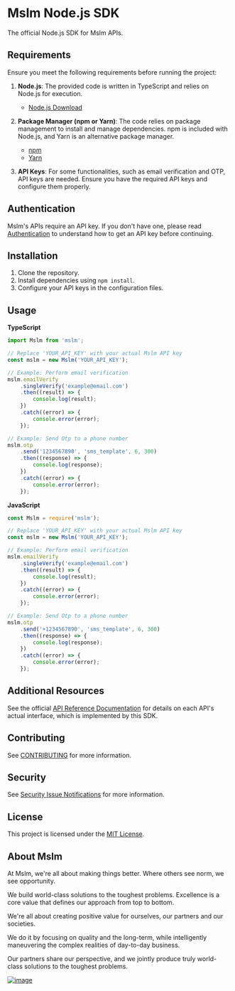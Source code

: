 # Mslm Node.js SDK

The official Node.js SDK for Mslm APIs.

## Requirements

Ensure you meet the following requirements before running the project:

1. **Node.js**: The provided code is written in TypeScript and relies on Node.js for execution.

    - [Node.js Download](https://nodejs.org/)

2. **Package Manager (npm or Yarn)**: The code relies on package management to install and manage dependencies. npm is
   included with Node.js, and Yarn is an alternative package manager.

    - [npm](https://www.npmjs.com/get-npm)
    - [Yarn](https://yarnpkg.com/getting-started/install)

3. **API Keys**: For some functionalities, such as email verification and OTP, API keys are needed. Ensure you have the
   required API keys and configure them properly.

## Authentication

Mslm's APIs require an API key. If you don't have one, please read
[Authentication](https://mslm.io/docs/api/authentication) to understand how to get an API key before continuing.

## Installation

1. Clone the repository.
2. Install dependencies using `npm install`.
3. Configure your API keys in the configuration files.

## Usage

**TypeScript**

```typescript
import Mslm from 'mslm';

// Replace 'YOUR_API_KEY' with your actual Mslm API key
const mslm = new Mslm('YOUR_API_KEY');

// Example: Perform email verification
mslm.emailVerify
    .singleVerify('example@email.com')
    .then((result) => {
        console.log(result);
    })
    .catch((error) => {
        console.error(error);
    });

// Example: Send Otp to a phone number
mslm.otp
    .send('1234567890', 'sms_template', 6, 300)
    .then((response) => {
        console.log(response);
    })
    .catch((error) => {
        console.error(error);
    });
```

**JavaScript**

```javascript
const Mslm = require('mslm');

// Replace 'YOUR_API_KEY' with your actual Mslm API key
const mslm = new Mslm('YOUR_API_KEY');

// Example: Perform email verification
mslm.emailVerify
    .singleVerify('example@email.com')
    .then((result) => {
        console.log(result);
    })
    .catch((error) => {
        console.error(error);
    });

// Example: Send Otp to a phone number
mslm.otp
    .send('+1234567890', 'sms_template', 6, 300)
    .then((response) => {
        console.log(response);
    })
    .catch((error) => {
        console.error(error);
    });
```

## Additional Resources

See the official [API Reference Documentation](https://mslm.io/docs/api) for details on each API's actual interface,
which is implemented by this SDK.

## Contributing

See [CONTRIBUTING](CONTRIBUTING.md) for more information.

## Security

See [Security Issue Notifications](CONTRIBUTING.md#security-issue-notifications) for more information.

## License

This project is licensed under the [MIT License](LICENSE).

## About Mslm

At Mslm, we're all about making things better. Where others see norm, we see
opportunity.

We build world-class solutions to the toughest problems. Excellence is a core
value that defines our approach from top to bottom.

We're all about creating positive value for ourselves, our partners and our
societies.

We do it by focusing on quality and the long-term, while intelligently
maneuvering the complex realities of day-to-day business.

Our partners share our perspective, and we jointly produce truly world-class
solutions to the toughest problems.

[![image](https://avatars.githubusercontent.com/u/50307970?s=200&v=4)](https://mslm.io/)
